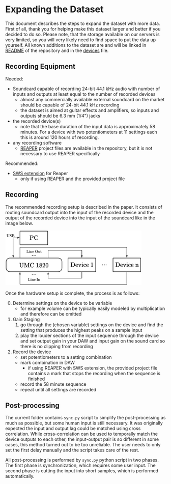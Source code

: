 # Expanding the Dataset

This document describes the steps to expand the dataset with more data. First of all, thank you for helping make this dataset larger and better if you decided to do so. Please note, that the storage available on our servers is very limited, so you will very likely need to find space to put the data up yourself. All known additions to the dataset are and will be linked in [README](https://github.com/Mhuzvar/GFXSetCTU#contents) of the repository and in the [devices](https://github.com/Mhuzvar/GFXSetCTU/blob/main/devices.md) file.

## Recording Equipment

Needed:
- Soundcard capable of recording 24-bit 44.1 kHz audio with number of inputs and outputs at least equal to the number of recorded devices
    - almost any commercially available external soundcard on the market should be capable of 24-bit 44.1 kHz recording
    - the dataset is aimed at guitar effects and amplifiers, so inputs and outputs should be 6.3 mm (1/4") jacks
- the recorded device(s)
    - note that the base duration of the input data is approximately 58 minutes. For a device with two potentiometers at 11 settings each this is around 120 hours of recording.
- any recording software
    - [REAPER](https://www.reaper.fm/) project files are available in the repository, but it is not necessary to use REAPER specifically

Recommended:
- [SWS extension](https://www.sws-extension.org/) for Reaper
    - only if using REAPER and the provided project file

## Recording

The recommended recording setup is described in the paper. It consists of routing soundcard output into the input of the recorded device and the output of the recorded device into the input of the soundcard like in the image below.

![Recording Setup](images/recsetup.png "Recording Setup")

Once the hardware setup is complete, the process is as follows:

0. Determine settings on the device to be variable
    - for example volume can be typically easily modeled by multiplication and therefore can be omitted
1. Gain Staging
    1. go through the (chosen variable) settings on the device and find the setting that produces the highest peaks on a sample input
    2. play the louder sections of the input sequence through the device and set output gain in your DAW and input gain on the sound card so there is no clipping from recording
2. Record the device
    - set potentiometers to a setting combination
    - mark combination in DAW
        - if using REAPER with SWS extension, the provided project file contains a mark that stops the recording when the sequence is finished
    - record the 58 minute sequence
    - repeat until all settings are recorded

## Post-processing

The current folder contains `sync.py` script to simplify the post-processing as much as possible, but some human input is still necessary. It was originally expected the input and output lag could be matched using cross correlation. While cross-correlation can be used to temporally match the device outputs to each other, the input-output pair is so different in some cases, this method turned out to be too unreliable. The user needs to only set the first delay manually and the script takes care of the rest.

All post-processing is performed by `sync.py` python script in two phases. The first phase is synchronization, which requires some user input. The second phase is cutting the input into short samples, which is performed automatically.
